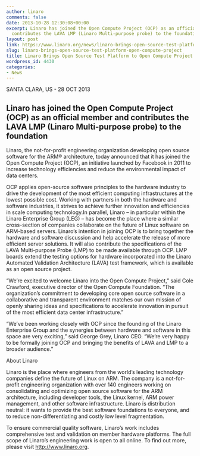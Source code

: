 ```yaml
---
author: linaro
comments: false
date: 2013-10-28 12:30:08+00:00
excerpt: Linaro has joined the Open Compute Project (OCP) as an official member and
  contributes the LAVA LMP (Linaro Multi-purpose probe) to the foundation
layout: post
link: https://www.linaro.org/news/linaro-brings-open-source-test-platform-open-compute-project/
slug: linaro-brings-open-source-test-platform-open-compute-project
title: Linaro Brings Open Source Test Platform to Open Compute Project
wordpress_id: 4430
categories:
- News
---
```


SANTA CLARA, US - 28 OCT 2013


## Linaro has joined the Open Compute Project (OCP) as an official member and contributes the LAVA LMP (Linaro Multi-purpose probe) to the foundation


Linaro, the not-for-profit engineering organization developing open source software for the ARM® architecture, today announced that it has joined the Open Compute Project (OCP), an initiative launched by Facebook in 2011 to increase technology efficiencies and reduce the environmental impact of data centers.

OCP applies open-source software principles to the hardware industry to drive the development of the most efficient computing infrastructures at the lowest possible cost. Working with partners in both the hardware and software industries, it strives to achieve further innovation and efficiencies in scale computing technology.In parallel, Linaro – in particular within the Linaro Enterprise Group (LEG) – has become the place where a similar cross-section of companies collaborate on the future of Linux software on ARM-based servers. Linaro’s intention in joining OCP is to bring together the hardware and software discussion and help accelerate the release of more efficient server solutions. It will also contribute the specifications of the LAVA Multi-purpose Probe (LMP) to be made available through OCP. LMP boards extend the testing options for hardware incorporated into the Linaro Automated Validation Architecture (LAVA) test framework, which is available as an open source project.

“We’re excited to welcome Linaro into the Open Compute Project,” said Cole Crawford, executive director of the Open Compute Foundation. “The organization’s commitment to developing core open source software in a collaborative and transparent environment matches our own mission of openly sharing ideas and specifications to accelerate innovation in pursuit of the most efficient data center infrastructure.”

“We’ve been working closely with OCP since the founding of the Linaro Enterprise Group and the synergies between hardware and software in this space are very exciting,” said George Grey, Linaro CEO. “We’re very happy to be formally joining OCP and bringing the benefits of LAVA and LMP to a broader audience.”

About Linaro

Linaro is the place where engineers from the world’s leading technology companies define the future of Linux on ARM. The company is a not-for-profit engineering organization with over 140 engineers working on consolidating and optimizing open source software for the ARM architecture, including developer tools, the Linux kernel, ARM power management, and other software infrastructure. Linaro is distribution neutral: it wants to provide the best software foundations to everyone, and to reduce non-differentiating and costly low level fragmentation.

To ensure commercial quality software, Linaro’s work includes comprehensive test and validation on member hardware platforms. The full scope of Linaro’s engineering work is open to all online. To find out more, please visit http://www.linaro.org.
